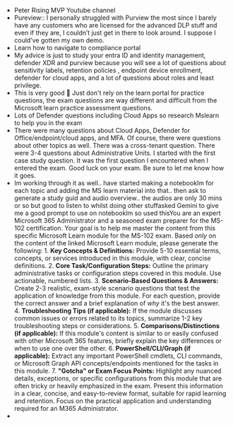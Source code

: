 - Peter Rising MVP Youtube channel
- Pureview:: I personally struggled with Purview the most since I barely have any customers who are licensed for the advanced DLP stuff and even if they are, I couldn’t just get in there to look around. I suppose I could’ve gotten my own demo.
- Learn how to navigate to compliance portal
- My advice is just to study your entra ID and identity management, defender XDR and purview because you will see a lot of questions about sensitivity labels, retention policies , endpoint device enrollment, defender for cloud apps, and a lot of questions about roles and least privilege.
- This is very good 💯 Just don't rely on the learn portal for practice questions, the exam questions are way different and difficult from the Microsoft learn practice assessment questions.
- Lots of Defender questions including Cloud Apps so research Mslearn to help you in the exam
- There were many questions about Cloud Apps, Defender for Office/endpoint/cloud apps, and MFA. Of course, there were questions about other topics as well. There was a cross-tenant question. There were 3-4 questions about Administrative Units. I started with the first case study question. It was the first question I encountered when I entered the exam. Good luck on your exam. Be sure to let me know how it goes.
- Im working through it as well.. have started making a notebooklm for each topic and adding the MS learn material into that.. then ask to generate a study guid and audio overview.. the audios are only 30 mins or so but good to listen to whilst doing other stuffasked Gemini to give me a good prompt to use on notebooklm so used thisYou are an expert Microsoft 365 Administrator and a seasoned exam preparer for the MS-102 certification. Your goal is to help me master the content from this specific Microsoft Learn module for the MS-102 exam. Based *only* on the content of the linked Microsoft Learn module, please generate the following: 1. **Key Concepts & Definitions:** Provide 5-10 essential terms, concepts, or services introduced in this module, with clear, concise definitions. 2. **Core Task/Configuration Steps:** Outline the primary administrative tasks or configuration steps covered in this module. Use actionable, numbered lists. 3. **Scenario-Based Questions & Answers:** Create 2-3 realistic, exam-style scenario questions that test the application of knowledge from this module. For each question, provide the correct answer and a brief explanation of *why* it's the best answer. 4. **Troubleshooting Tips (if applicable):** If the module discusses common issues or errors related to its topics, summarize 1-2 key troubleshooting steps or considerations. 5. **Comparisons/Distinctions (if applicable):** If this module's content is similar to or easily confused with other Microsoft 365 features, briefly explain the key differences or when to use one over the other. 6. **PowerShell/CLI/Graph (if applicable):** Extract any important PowerShell cmdlets, CLI commands, or Microsoft Graph API concepts/endpoints mentioned for the tasks in this module. 7. **"Gotcha" or Exam Focus Points:** Highlight any nuanced details, exceptions, or specific configurations from this module that are often tricky or heavily emphasized in the exam. Present this information in a clear, concise, and easy-to-review format, suitable for rapid learning and retention. Focus on the practical application and understanding required for an M365 Administrator.
- 
